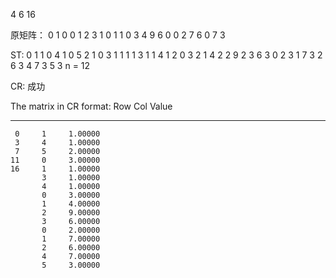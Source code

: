 4 6 16

原矩阵：
0 1 0 0 1 2
3 1 0 1 1 0
3 4 9 6 0 0
2 7 6 0 7 3

ST:
0 1 1
0 4 1
0 5 2
1 0 3
1 1 1
1 3 1
1 4 1
2 0 3
2 1 4
2 2 9
2 3 6
3 0 2
3 1 7
3 2 6
3 4 7
3 5 3
n = 12

CR: 成功

  The matrix in CR format:
   Row    Col    Value 
   ----   ----   ----  
     0     1     1.00000
     3     4     1.00000
     7     5     2.00000
    11     0     3.00000
    16     1     1.00000
           3     1.00000
           4     1.00000
           0     3.00000
           1     4.00000
           2     9.00000
           3     6.00000
           0     2.00000
           1     7.00000
           2     6.00000
           4     7.00000
           5     3.00000



